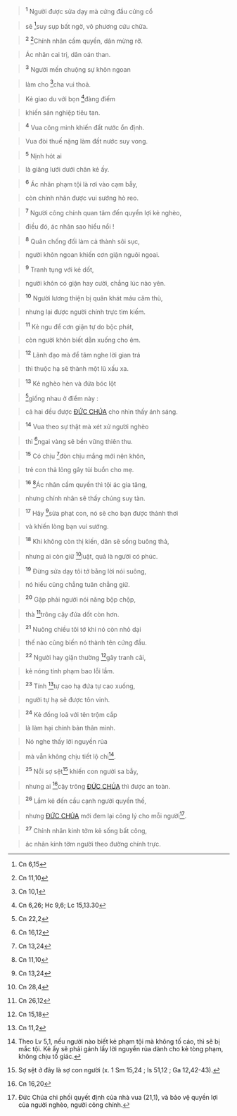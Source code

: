 > <sup><b>1</b></sup> Người được sửa dạy mà cứng đầu cứng cổ
>


> sẽ [^1@-4fb27129-f6f1-444e-b3d1-6dfaa4df5616]suy sụp bất ngờ, vô phương cứu chữa.
>


> <sup><b>2</b></sup> [^2@-4fb27129-f6f1-444e-b3d1-6dfaa4df5616]Chính nhân cầm quyền, dân mừng rỡ.
>


> Ác nhân cai trị, dân oán than.
>


> <sup><b>3</b></sup> Người mến chuộng sự khôn ngoan
>


> làm cho [^3@-4fb27129-f6f1-444e-b3d1-6dfaa4df5616]cha vui thoả.
>


> Kẻ giao du với bọn [^4@-4fb27129-f6f1-444e-b3d1-6dfaa4df5616]đàng điếm
>


> khiến sản nghiệp tiêu tan.
>


> <sup><b>4</b></sup> Vua công minh khiến đất nước ổn định.
>


> Vua đòi thuế nặng làm đất nước suy vong.
>


> <sup><b>5</b></sup> Nịnh hót ai
>


> là giăng lưới dưới chân kẻ ấy.
>


> <sup><b>6</b></sup> Ác nhân phạm tội là rơi vào cạm bẫy,
>


> còn chính nhân được vui sướng hò reo.
>


> <sup><b>7</b></sup> Người công chính quan tâm đến quyền lợi kẻ nghèo,
>


> điều đó, ác nhân sao hiểu nổi !
>


> <sup><b>8</b></sup> Quân chống đối làm cả thành sôi sục,
>


> người khôn ngoan khiến cơn giận nguôi ngoai.
>


> <sup><b>9</b></sup> Tranh tụng với kẻ dốt,
>


> người khôn có giận hay cười, chẳng lúc nào yên.
>


> <sup><b>10</b></sup> Người lương thiện bị quân khát máu căm thù,
>


> nhưng lại được người chính trực tìm kiếm.
>


> <sup><b>11</b></sup> Kẻ ngu để cơn giận tự do bộc phát,
>


> còn người khôn biết dằn xuống cho êm.
>


> <sup><b>12</b></sup> Lãnh đạo mà để tâm nghe lời gian trá
>


> thì thuộc hạ sẽ thành một lũ xấu xa.
>


> <sup><b>13</b></sup> Kẻ nghèo hèn và đứa bóc lột
>


> [^5@-4fb27129-f6f1-444e-b3d1-6dfaa4df5616]giống nhau ở điểm này :
>


> cả hai đều được [ĐỨC CHÚA]() cho nhìn thấy ánh sáng.
>


> <sup><b>14</b></sup> Vua theo sự thật mà xét xử người nghèo
>


> thì [^6@-4fb27129-f6f1-444e-b3d1-6dfaa4df5616]ngai vàng sẽ bền vững thiên thu.
>


> <sup><b>15</b></sup> Có chịu [^7@-4fb27129-f6f1-444e-b3d1-6dfaa4df5616]đòn chịu mắng mới nên khôn,
>


> trẻ con thả lỏng gây tủi buồn cho mẹ.
>


> <sup><b>16</b></sup> [^8@-4fb27129-f6f1-444e-b3d1-6dfaa4df5616]Ác nhân cầm quyền thì tội ác gia tăng,
>


> nhưng chính nhân sẽ thấy chúng suy tàn.
>


> <sup><b>17</b></sup> Hãy [^9@-4fb27129-f6f1-444e-b3d1-6dfaa4df5616]sửa phạt con, nó sẽ cho bạn được thảnh thơi
>


> và khiến lòng bạn vui sướng.
>


> <sup><b>18</b></sup> Khi không còn thị kiến, dân sẽ sống buông thả,
>


> nhưng ai còn giữ [^10@-4fb27129-f6f1-444e-b3d1-6dfaa4df5616]luật, quả là người có phúc.
>


> <sup><b>19</b></sup> Đừng sửa dạy tôi tớ bằng lời nói suông,
>


> nó hiểu cũng chẳng tuân chẳng giữ.
>


> <sup><b>20</b></sup> Gặp phải người nói năng bộp chộp,
>


> thà [^11@-4fb27129-f6f1-444e-b3d1-6dfaa4df5616]trông cậy đứa dốt còn hơn.
>


> <sup><b>21</b></sup> Nuông chiều tôi tớ khi nó còn nhỏ dại
>


> thế nào cũng biến nó thành tên cứng đầu.
>


> <sup><b>22</b></sup> Người hay giận thường [^12@-4fb27129-f6f1-444e-b3d1-6dfaa4df5616]gây tranh cãi,
>


> kẻ nóng tính phạm bao lỗi lầm.
>


> <sup><b>23</b></sup> Tính [^13@-4fb27129-f6f1-444e-b3d1-6dfaa4df5616]tự cao hạ đứa tự cao xuống,
>


> người tự hạ sẽ được tôn vinh.
>


> <sup><b>24</b></sup> Kẻ đồng loã với tên trộm cắp
>


> là làm hại chính bản thân mình.
>


> Nó nghe thấy lời nguyền rủa
>


> mà vẫn không chịu tiết lộ chi[^1-4fb27129-f6f1-444e-b3d1-6dfaa4df5616].
>


> <sup><b>25</b></sup> Nỗi sợ sệt[^2-4fb27129-f6f1-444e-b3d1-6dfaa4df5616] khiến con người sa bẫy,
>


> nhưng ai [^14@-4fb27129-f6f1-444e-b3d1-6dfaa4df5616]cậy trông [ĐỨC CHÚA]() thì được an toàn.
>


> <sup><b>26</b></sup> Lắm kẻ đến cầu cạnh người quyền thế,
>


> nhưng [ĐỨC CHÚA]() mới đem lại công lý cho mỗi người[^3-4fb27129-f6f1-444e-b3d1-6dfaa4df5616].
>


> <sup><b>27</b></sup> Chính nhân kinh tởm kẻ sống bất công,
>


> ác nhân kinh tởm người theo đường chính trực.
>

[^1-4fb27129-f6f1-444e-b3d1-6dfaa4df5616]: Theo Lv 5,1, nếu người nào biết kẻ phạm tội mà không tố cáo, thì sẽ bị mắc tội. Kẻ ấy sẽ phải gánh lấy lời nguyền rủa dành cho kẻ tòng phạm, không chịu tố giác.
[^2-4fb27129-f6f1-444e-b3d1-6dfaa4df5616]: Sợ sệt ở đây là sợ con người (x. 1 Sm 15,24 ; Is 51,12 ; Ga 12,42-43).
[^3-4fb27129-f6f1-444e-b3d1-6dfaa4df5616]: Đức Chúa chi phối quyết định của nhà vua (21,1), và bảo vệ quyền lợi của người nghèo, người công chính.
[^1@-4fb27129-f6f1-444e-b3d1-6dfaa4df5616]: Cn 6,15
[^2@-4fb27129-f6f1-444e-b3d1-6dfaa4df5616]: Cn 11,10
[^3@-4fb27129-f6f1-444e-b3d1-6dfaa4df5616]: Cn 10,1
[^4@-4fb27129-f6f1-444e-b3d1-6dfaa4df5616]: Cn 6,26; Hc 9,6; Lc 15,13.30
[^5@-4fb27129-f6f1-444e-b3d1-6dfaa4df5616]: Cn 22,2
[^6@-4fb27129-f6f1-444e-b3d1-6dfaa4df5616]: Cn 16,12
[^7@-4fb27129-f6f1-444e-b3d1-6dfaa4df5616]: Cn 13,24
[^8@-4fb27129-f6f1-444e-b3d1-6dfaa4df5616]: Cn 11,10
[^9@-4fb27129-f6f1-444e-b3d1-6dfaa4df5616]: Cn 13,24
[^10@-4fb27129-f6f1-444e-b3d1-6dfaa4df5616]: Cn 28,4
[^11@-4fb27129-f6f1-444e-b3d1-6dfaa4df5616]: Cn 26,12
[^12@-4fb27129-f6f1-444e-b3d1-6dfaa4df5616]: Cn 15,18
[^13@-4fb27129-f6f1-444e-b3d1-6dfaa4df5616]: Cn 11,2
[^14@-4fb27129-f6f1-444e-b3d1-6dfaa4df5616]: Cn 16,20